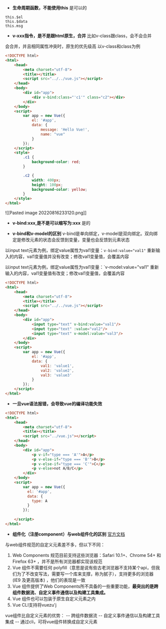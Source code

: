 
* **生命周期函数，不能使用this**
是可以的
```
this.$el
this.$data
this.msg
```

* **v-xxx指令，是不是跟html原生，合并**
比如v-class跟class，会不会合并

会合并，并且相同属性冲突时，原生的优先级高
以v-class和class为例
```html
<!DOCTYPE html>
<html>
	<head>
		<meta charset="utf-8">
		<title></title>
		<script src="../../vue.js"></script>
	</head>
	<body>
		<div id="app">
			<div v-bind:class="'c1'" class="c2"></div>
		</div>
	</body>
	<script>
		var app = new Vue({
			el: '#app',
			data: {
				message: 'Hello Vue!',
				name: "vue"
			}
		});
	</script>
	<style>
		.c1 {
			background-color: red;
		}

		.c2 {
			width: 400px;
			height: 100px;
			background-color: yellow;
		}
	</style>
</html>
```
![[Pasted image 20220816233120.png]]

* **v-bind:xxx,是不是可以缩写为:xxx**
是的

* **v-bind和v-model的区别**
v-bind是单向绑定，v-model是双向绑定。双向绑定是修改元素的状态会反馈到变量，变量也会反馈到元素状态

以input text元素为例，绑定value属性为val1变量：`v-bind:value="val1"`
重新输入的内容，val1变量值并没有改变；修改val1变量值，会覆盖内容

以input text元素为例，绑定value属性为val1变量：`v-model:value="val1"
重新输入的内容，val1变量值有改变；修改val1变量值，会覆盖内容
```html
<!DOCTYPE html>
<html>
	<head>
		<meta charset="utf-8">
		<title></title>
		<script src="../../vue.js"></script>
	</head>
	<body>
		<div id="app">
			<input type="text" v-bind:value="val1"/>
			<input type="text" :value="val2"/>
			<input type="text" v-model:value="val3"/>
		</div>
	</body>
	<script>
		var app = new Vue({
			el: '#app',
			data: {
				val1: 'value1',
				val2: 'value2',
				val3: 'value3'
			}
		});
	</script>
</html>
```

* **一旦vue语法报错，会导致vue的编译功能失效**
```html
<!DOCTYPE html>
<html>
	<head>
		<meta charset="utf-8">
		<title></title>
		<script src="../vue.js"></script>
	</head>
	<body>
		<div id="app">
			<p v-if="type === 'A'">A</p>
			<p v-else-if="type === 'B'">B</p>
			<p v-else-if="type === 'C'">C</p>
			<p v-else>not A/B/C</p>
		</div>
	</body>
	<script>
		var app = new Vue({
		  el: '#app',
		  data: {
		    type: A
		  }
		});
		
	</script>
</html>
```


* **组件化（注册component）与web组件化的区别**
[官方文档](https://v2.cn.vuejs.org/v2/guide/#%E4%B8%8E%E8%87%AA%E5%AE%9A%E4%B9%89%E5%85%83%E7%B4%A0%E7%9A%84%E5%85%B3%E7%B3%BB)

与web组件规范的自定义元素差不多，但以下不同：
1. Web Components 规范目前支持这些浏览器：Safari 10.1+、Chrome 54+ 和 Firefox 63+ ，并不是所有浏览器都实现该规范
2. Vue 组件不需要任何 polyfill（意思是说有些古老浏览器不支持某个api，但我们为了不改变写法，需要写一个库来支撑，称为腻子），支持更多的浏览器 (IE9 及更高版本) ，他们的表现是一致
3. Vue 组件提供了Web Components所不具备的一些重要功能，**最突出的是跨组件数据流、自定义事件通信以及构建工具集成。**
4. Vue 组件也可以包装于原生自定义元素之内
5. Vue CLI支持将vuezu'j

vue组件比自定义元素的优势：
-- 跨组件数据流
-- 自定义事件通信以及构建工具集成
-- 通过cli，可将vue组件转换成自定义元素